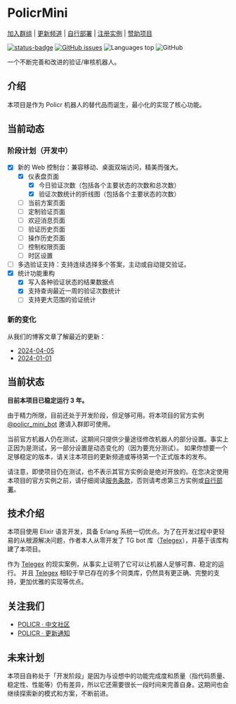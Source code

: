 # PolicrMini

[加入群组](https://t.me/policr_community) | [更新频道](https://t.me/policr_changelog) | [自行部署](https://github.com/Hentioe/policr-mini/wiki/%E8%87%AA%E8%A1%8C%E9%83%A8%E7%BD%B2%EF%BC%88%E6%9E%84%E5%BB%BA%E7%AC%AC%E4%B8%89%E6%96%B9%E5%AE%9E%E4%BE%8B%EF%BC%89) | [注册实例](https://github.com/Hentioe/policr-mini/issues/115) | [赞助项目](https://mini.gramlabs.org/?sponsorship=[谢谢，请获取我])

[![status-badge](https://multiarch-ci.hentioe.dev/api/badges/6/status.svg)](https://multiarch-ci.hentioe.dev/repos/6)
[![GitHub issues](https://img.shields.io/github/issues/Hentioe/policr-mini)](https://github.com/Hentioe/policr-mini/issues)
![Languages top](https://img.shields.io/github/languages/top/Hentioe/policr-mini)
![GitHub](https://img.shields.io/github/license/Hentioe/policr-mini)

一个不断完善和改进的验证/审核机器人。

## 介绍

本项目是作为 Policr 机器人的替代品而诞生，最小化的实现了核心功能。

## 当前动态

### 阶段计划（开发中）

- [x] 新的 Web 控制台：兼容移动、桌面双端访问，精美而强大。
  - [x] 仪表盘页面
    - [x] 今日验证次数（包括各个主要状态的次数和总次数）
    - [x] 验证次数统计的折线图（包括各个主要状态的次数）
  - [ ] 当前方案页面
  - [ ] 定制验证页面
  - [ ] 欢迎消息页面
  - [ ] 验证历史页面
  - [ ] 操作历史页面
  - [ ] 控制权限页面
  - [ ] 时区设置
- [ ] 多选验证支持：支持连续选择多个答案，主动或自动提交验证。
- [x] 统计功能重构
  - [x] 写入各种验证状态的结果数据点
  - [x] 支持查询最近一周的验证次数统计
  - [ ] 支持更大范围的验证统计

### 新的变化

从我们的博客文章了解最近的更新：

- [2024-04-05](https://blog.gramlabs.org/posts/policr-mini-updates-2024-04-05.html)
- [2024-01-01](https://blog.gramlabs.org/posts/policr-mini-updates-2024-01-01.html)

## 当前状态

**目前本项目已稳定运行 3 年。**

由于精力所限，目前还处于开发阶段，但足够可用。将本项目的官方实例 [@policr_mini_bot](https://t.me/policr_mini_bot) 邀请入群即可使用。

当前官方机器人仍在测试，这期间只提供少量途径修改机器人的部分设置。事实上正因为是测试，另一部分设置是动态变化的（因为要充分测试）。
如果你想要一个足够稳定的版本，请关注本项目的更新频道或等待第一个正式版本的发布。

请注意，即使项目仍在测试，也不表示其官方实例会是绝对开放的。在您决定使用本项目的官方实例之前，请仔细阅读[服务条款](https://mini.gramlabs.org/terms)，否则请考虑第三方实例或[自行部署](https://github.com/Hentioe/policr-mini/wiki/%E8%87%AA%E8%A1%8C%E9%83%A8%E7%BD%B2%EF%BC%88%E6%9E%84%E5%BB%BA%E7%AC%AC%E4%B8%89%E6%96%B9%E5%AE%9E%E4%BE%8B%EF%BC%89)。

## 技术介绍

本项目使用 Elixir 语言开发，具备 Erlang 系统一切优点。为了在开发过程中更轻易的从根源解决问题，作者本人从零开发了 TG bot 库（[Telegex](https://github.com/telegex/telegex)），并基于该库构建了本项目。

作为 [Telegex](https://github.com/telegex/telegex) 的现实案例，从事实上证明了它可以让机器人足够可靠、稳定的运行。 并且 [Telegex](https://github.com/telegex/telegex) 相较于早已存在的多个同类库，仍然具有更正确、完整的支持，更加优雅的实现等优点。

## 关注我们

- [POLICR · 中文社区](https://t.me/policr_community)
- [POLICR · 更新通知](https://t.me/policr_changelog)

## 未来计划

本项目自称处于「开发阶段」是因为与设想中的功能完成度和质量（指代码质量、稳定性、性能等）仍有差异，所以它还需要很长一段时间来完善自身。这期间也会继续探索新的模式和方案，不断前进。
